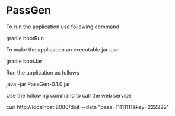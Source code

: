 # PassGen

To run the application use following command

gradle bootRun

To make the application an executable jar use:

gradle bootJar

Run the application as follows

java -jar PassGen-0.1.0.jar

Use the following command to call the web service

curl http://localhost:8080/doit --data "pass=11111111&key=222222"
